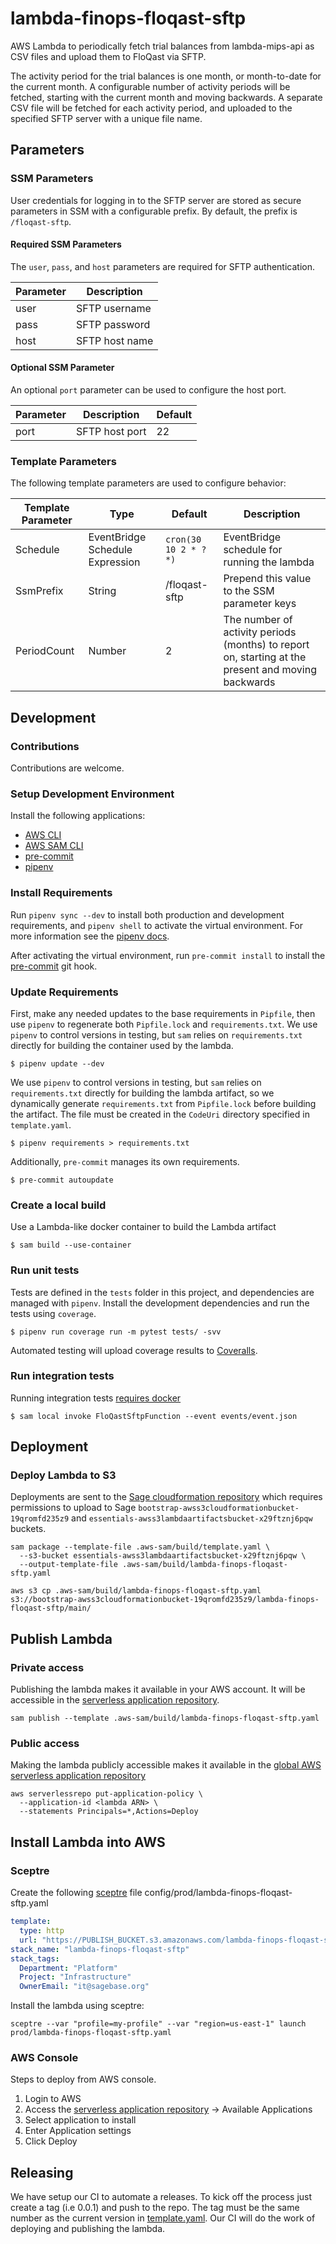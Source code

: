 # lambda-finops-floqast-sftp

AWS Lambda to periodically fetch trial balances from lambda-mips-api as CSV files
and upload them to FloQast via SFTP.

The activity period for the trial balances is one month, or month-to-date for the
current month. A configurable number of activity periods will be fetched, starting
with the current month and moving backwards. A separate CSV file will be fetched
for each activity period, and uploaded to the specified SFTP server with a unique
file name.

## Parameters

### SSM Parameters

User credentials for logging in to the SFTP server are stored as secure
parameters in SSM with a configurable prefix. By default, the prefix is `/floqast-sftp`.

#### Required SSM Parameters

The `user`, `pass`, and `host` parameters are required for SFTP authentication.

| Parameter | Description    |
|-----------|----------------|
| user      | SFTP username  |
| pass      | SFTP password  |
| host      | SFTP host name |

#### Optional SSM Parameter

An optional `port` parameter can be used to configure the host port.

| Parameter | Description    | Default |
|-----------|----------------|--------|
| port      | SFTP host port | 22     |

### Template Parameters

The following template parameters are used to configure behavior:

| Template Parameter | Type                            | Default               | Description                                                                                        |
|---------------------|---------------------------------|-----------------------|----------------------------------------------------------------------------------------------------|
| Schedule            | EventBridge Schedule Expression | `cron(30 10 2 * ? *)` | EventBridge schedule for running the lambda                                                        |
| SsmPrefix           | String                          | /floqast-sftp         | Prepend this value to the SSM parameter keys                                                       |
| PeriodCount         | Number                          | 2                     | The number of activity periods (months) to report on, starting at the present and moving backwards |


## Development

### Contributions
Contributions are welcome.

### Setup Development Environment

Install the following applications:
* [AWS CLI](https://github.com/aws/aws-cli)
* [AWS SAM CLI](https://github.com/aws/aws-sam-cli)
* [pre-commit](https://github.com/pre-commit/pre-commit)
* [pipenv](https://github.com/pypa/pipenv)

### Install Requirements
Run `pipenv sync --dev` to install both production and development
requirements, and `pipenv shell` to activate the virtual environment. For more
information see the [pipenv docs](https://pipenv.pypa.io/en/latest/).

After activating the virtual environment, run `pre-commit install` to install
the [pre-commit](https://pre-commit.com/) git hook.

### Update Requirements
First, make any needed updates to the base requirements in `Pipfile`,
then use `pipenv` to regenerate both `Pipfile.lock` and
`requirements.txt`. We use `pipenv` to control versions in testing,
but `sam` relies on `requirements.txt` directly for building the
container used by the lambda.

```shell script
$ pipenv update --dev
```

We use `pipenv` to control versions in testing, but `sam` relies on
`requirements.txt` directly for building the lambda artifact, so we dynamically
generate `requirements.txt` from `Pipfile.lock` before building the artifact.
The file must be created in the `CodeUri` directory specified in `template.yaml`.

```shell script
$ pipenv requirements > requirements.txt
```

Additionally, `pre-commit` manages its own requirements.
```shell script
$ pre-commit autoupdate
```

### Create a local build
Use a Lambda-like docker container to build the Lambda artifact
```shell script
$ sam build --use-container
```

### Run unit tests
Tests are defined in the `tests` folder in this project, and dependencies are
managed with `pipenv`. Install the development dependencies and run the tests
using `coverage`.

```shell script
$ pipenv run coverage run -m pytest tests/ -svv
```

Automated testing will upload coverage results to [Coveralls](coveralls.io).

### Run integration tests
Running integration tests
[requires docker](https://docs.aws.amazon.com/serverless-application-model/latest/developerguide/sam-cli-command-reference-sam-local-start-api.html)

```shell script
$ sam local invoke FloQastSftpFunction --event events/event.json
```

## Deployment

### Deploy Lambda to S3
Deployments are sent to the
[Sage cloudformation repository](https://bootstrap-awss3cloudformationbucket-19qromfd235z9.s3.amazonaws.com/index.html)
which requires permissions to upload to Sage
`bootstrap-awss3cloudformationbucket-19qromfd235z9` and
`essentials-awss3lambdaartifactsbucket-x29ftznj6pqw` buckets.

```shell script
sam package --template-file .aws-sam/build/template.yaml \
  --s3-bucket essentials-awss3lambdaartifactsbucket-x29ftznj6pqw \
  --output-template-file .aws-sam/build/lambda-finops-floqast-sftp.yaml

aws s3 cp .aws-sam/build/lambda-finops-floqast-sftp.yaml s3://bootstrap-awss3cloudformationbucket-19qromfd235z9/lambda-finops-floqast-sftp/main/
```

## Publish Lambda

### Private access
Publishing the lambda makes it available in your AWS account.  It will be accessible in
the [serverless application repository](https://console.aws.amazon.com/serverlessrepo).

```shell script
sam publish --template .aws-sam/build/lambda-finops-floqast-sftp.yaml
```

### Public access
Making the lambda publicly accessible makes it available in the
[global AWS serverless application repository](https://serverlessrepo.aws.amazon.com/applications)

```shell script
aws serverlessrepo put-application-policy \
  --application-id <lambda ARN> \
  --statements Principals=*,Actions=Deploy
```

## Install Lambda into AWS

### Sceptre
Create the following [sceptre](https://github.com/Sceptre/sceptre) file
config/prod/lambda-finops-floqast-sftp.yaml

```yaml
template:
  type: http
  url: "https://PUBLISH_BUCKET.s3.amazonaws.com/lambda-finops-floqast-sftp/VERSION/lambda-finops-floqast-sftp.yaml"
stack_name: "lambda-finops-floqast-sftp"
stack_tags:
  Department: "Platform"
  Project: "Infrastructure"
  OwnerEmail: "it@sagebase.org"
```

Install the lambda using sceptre:
```shell script
sceptre --var "profile=my-profile" --var "region=us-east-1" launch prod/lambda-finops-floqast-sftp.yaml
```

### AWS Console
Steps to deploy from AWS console.

1. Login to AWS
2. Access the
[serverless application repository](https://console.aws.amazon.com/serverlessrepo)
-> Available Applications
3. Select application to install
4. Enter Application settings
5. Click Deploy

## Releasing

We have setup our CI to automate a releases.  To kick off the process just create
a tag (i.e 0.0.1) and push to the repo.  The tag must be the same number as the current
version in [template.yaml](template.yaml).  Our CI will do the work of deploying and publishing
the lambda.
